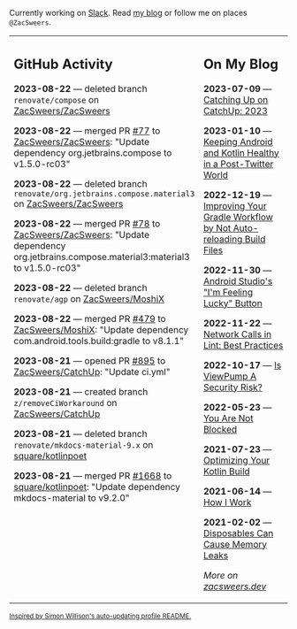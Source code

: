 Currently working on [Slack](https://slack.com/). Read [my blog](https://zacsweers.dev/) or follow me on places `@ZacSweers`.

<table><tr><td valign="top" width="60%">

## GitHub Activity
<!-- githubActivity starts -->
**2023-08-22** — deleted branch `renovate/compose` on [ZacSweers/ZacSweers](https://github.com/ZacSweers/ZacSweers)

**2023-08-22** — merged PR [#77](https://github.com/ZacSweers/ZacSweers/pull/77) to [ZacSweers/ZacSweers](https://github.com/ZacSweers/ZacSweers): "Update dependency org.jetbrains.compose to v1.5.0-rc03"

**2023-08-22** — deleted branch `renovate/org.jetbrains.compose.material3` on [ZacSweers/ZacSweers](https://github.com/ZacSweers/ZacSweers)

**2023-08-22** — merged PR [#78](https://github.com/ZacSweers/ZacSweers/pull/78) to [ZacSweers/ZacSweers](https://github.com/ZacSweers/ZacSweers): "Update dependency org.jetbrains.compose.material3:material3 to v1.5.0-rc03"

**2023-08-22** — deleted branch `renovate/agp` on [ZacSweers/MoshiX](https://github.com/ZacSweers/MoshiX)

**2023-08-22** — merged PR [#479](https://github.com/ZacSweers/MoshiX/pull/479) to [ZacSweers/MoshiX](https://github.com/ZacSweers/MoshiX): "Update dependency com.android.tools.build:gradle to v8.1.1"

**2023-08-21** — opened PR [#895](https://github.com/ZacSweers/CatchUp/pull/895) to [ZacSweers/CatchUp](https://github.com/ZacSweers/CatchUp): "Update ci.yml"

**2023-08-21** — created branch `z/removeCiWorkaround` on [ZacSweers/CatchUp](https://github.com/ZacSweers/CatchUp)

**2023-08-21** — deleted branch `renovate/mkdocs-material-9.x` on [square/kotlinpoet](https://github.com/square/kotlinpoet)

**2023-08-21** — merged PR [#1668](https://github.com/square/kotlinpoet/pull/1668) to [square/kotlinpoet](https://github.com/square/kotlinpoet): "Update dependency mkdocs-material to v9.2.0"
<!-- githubActivity ends -->
</td><td valign="top" width="40%">

## On My Blog
<!-- blog starts -->
**2023-07-09** — [Catching Up on CatchUp: 2023](https://www.zacsweers.dev/catching-up-on-catchup-2023/)

**2023-01-10** — [Keeping Android and Kotlin Healthy in a Post-Twitter World](https://www.zacsweers.dev/keeping-android-healthy/)

**2022-12-19** — [Improving Your Gradle Workflow by Not Auto-reloading Build Files](https://www.zacsweers.dev/improving-your-workflow-by-not-auto-reloading-build-files/)

**2022-11-30** — [Android Studio's "I'm Feeling Lucky" Button](https://www.zacsweers.dev/android-studios-im-feeling-lucky-button/)

**2022-11-22** — [Network Calls in Lint: Best Practices](https://www.zacsweers.dev/network-calls-in-lint-best-practices/)

**2022-10-17** — [Is ViewPump A Security Risk?](https://www.zacsweers.dev/is-viewpump-a-security-risk/)

**2022-05-23** — [You Are Not Blocked](https://www.zacsweers.dev/you-are-not-blocked/)

**2021-07-23** — [Optimizing Your Kotlin Build](https://www.zacsweers.dev/optimizing-your-kotlin-build/)

**2021-06-14** — [How I Work](https://www.zacsweers.dev/how-i-work/)

**2021-02-02** — [Disposables Can Cause Memory Leaks](https://www.zacsweers.dev/disposables-can-cause-memory-leaks/)
<!-- blog ends -->
_More on [zacsweers.dev](https://zacsweers.dev/)_
</td></tr></table>

<sub><a href="https://simonwillison.net/2020/Jul/10/self-updating-profile-readme/">Inspired by Simon Willison's auto-updating profile README.</a></sub>